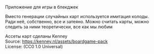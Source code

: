 Приложение для игры в блекджек

Вместо генерации случайных карт используется имитация колоды.  
Ради неё, собственно, все и затеяно. Можно считать карты, можно следить за ними теоретически, все как мы любим

Ассеты карт сделаны Kenney  
Source: https://kenney.nl/assets/boardgame-pack  
License: (CC0 1.0 Universal)
